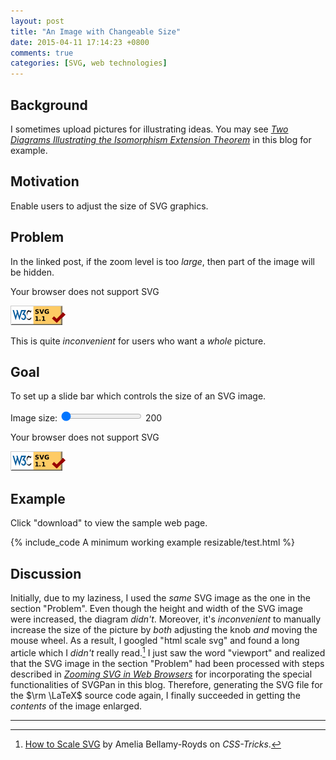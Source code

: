 ```yaml
---
layout: post
title: "An Image with Changeable Size"
date: 2015-04-11 17:14:23 +0800
comments: true
categories: [SVG, web technologies]
---
```


Background
---

I sometimes upload pictures for illustrating ideas.  You may see
[*Two Diagrams Illustrating the Isomorphism Extension Theorem*][pp1]
in this blog for example.

Motivation
---

Enable users to adjust the size of SVG graphics.

Problem
---

In the linked post, if the zoom level is too *large*, then part of the
image will be hidden.

<object type="image/svg+xml" class="boxed"
  data="/downloads/code/svgpan-1.2.2/IET.svg"
  width="200" height="200">
  Your browser does not support SVG
</object>

<a
href="http://validator.w3.org/check?uri=https%3A%2F%2Fvincenttam.github.io%2Fdownloads%2Fcode%2Fsvgpan-1.2.2%2FIET.svg;ss=1"><img
src="/images/valid-svg11.png" alt="Valid SVG 1.1" height="31"
width="88">
</a>

This is quite *inconvenient* for users who want a *whole* picture.

Goal
---

To set up a slide bar which controls the size of an SVG image.

<span>Image size:</span>
<input id="bar" type="range" name="points" min="200" max="800"
value="200" step="10">
<span id="lbl">200</span>

<object type="image/svg+xml" class="boxed" id="obj"
  data="/downloads/code/resizable/IET.svg"
  width="200" height="200">
  Your browser does not support SVG
</object>

<a
href="http://validator.w3.org/check?uri=https%3A%2F%2Fvincenttam.github.io%2Fdownloads%2Fcode%2Fresizable%2FIET.svg;ss=1"><img
src="/images/valid-svg11.png" alt="Valid SVG 1.1" height="31"
width="88">
</a>

<!-- more -->

Example
---

Click "download" to view the sample web page.

{% include_code A minimum working example resizable/test.html %}

Discussion
---

Initially, due to my laziness, I used the *same* SVG image as the one
in the section "Problem".  Even though the height and width of the SVG
image were increased, the diagram *didn't*.  Moreover, it's
*inconvenient* to manually increase the size of the picture by *both*
adjusting the knob *and* moving the mouse wheel.  As a result, I
googled "html scale svg" and found a long article which I *didn't*
really read.[^ref]  I just saw the word "viewport" and realized that
the SVG image in the section "Problem" had been processed with steps
described in [*Zooming SVG in Web Browsers*][pp2] for incorporating
the special functionalities of SVGPan in this blog.  Therefore,
generating the SVG file for the $\rm \LaTeX$ source code again, I
finally succeeded in getting the *contents* of the image enlarged.

---
[^ref]:
    [How to Scale SVG][ref] by Amelia Bellamy-Royds on *CSS-Tricks*.

[pp1]: /blog/2015/03/28/two-diagrams-illustrating-the-isomorphism-extension-theorem/
[pp2]: /blog/2014/08/02/zooming-svg-in-web-browsers/
[ref]: http://css-tricks.com/scale-svg/

<!-- Defer loading of JavaScripts -->
<script type="text/javascript" charset="utf-8">
(function() {
    function getScript(url,success){
        var script=document.createElement('script');
        script.src=url;
        var head=document.getElementsByTagName('head')[0],
        done=false;
        script.onload=script.onreadystatechange = function(){
        if ( !done && (!this.readyState || this.readyState == 'loaded' || this.readyState == 'complete') ) {
            done=true;
            success();
            script.onload = script.onreadystatechange = null;
            head.removeChild(script);
        }
        };
        head.appendChild(script);
    }

    getScript("{{ root_url }}/javascripts/svg-resize-bar.js",function() {});
})();
</script>

